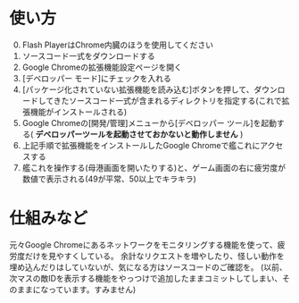# 使い方
0. Flash PlayerはChrome内臓のほうを使用してください
1. ソースコード一式をダウンロードする
2. Google Chromeの拡張機能設定ページを開く
3. [デベロッパー モード]にチェックを入れる
4. [パッケージ化されていない拡張機能を読み込む]ボタンを押して、ダウンロードしてきたソースコード一式が含まれるディレクトリを指定する(これで拡張機能がインストールされる)
5. Google Chromeの[開発/管理]メニューから[デベロッパー ツール]を起動する( **デベロッパーツールを起動させておかないと動作しません** )
6. 上記手順で拡張機能をインストールしたGoogle Chromeで艦これにアクセスする
7. 艦これを操作する(母港画面を開いたりする)と、ゲーム画面の右に疲労度が数値で表示される(49が平常、50以上でキラキラ)

# 仕組みなど
元々Google Chromeにあるネットワークをモニタリングする機能を使って、疲労度だけを見やすくしている。
余計なリクエストを増やしたり、怪しい動作を埋め込んだりはしていないが、気になる方はソースコードのご確認を。
(以前、次マスの敵IDを表示する機能をやっつけで追加したままコミットしてしまい、そのままになっています。すみません)


